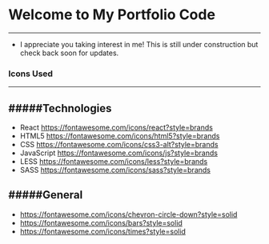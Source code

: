 # Welcome to My Portfolio Code

---

- I appreciate you taking interest in me! This is still under construction but check back soon for updates.

### Icons Used

---

## #####Technologies

- React https://fontawesome.com/icons/react?style=brands
- HTML5 https://fontawesome.com/icons/html5?style=brands
- CSS https://fontawesome.com/icons/css3-alt?style=brands
- JavaScript https://fontawesome.com/icons/js?style=brands
- LESS https://fontawesome.com/icons/less?style=brands
- SASS https://fontawesome.com/icons/sass?style=brands

## #####General

- https://fontawesome.com/icons/chevron-circle-down?style=solid
- https://fontawesome.com/icons/bars?style=solid
- https://fontawesome.com/icons/times?style=solid
